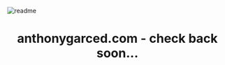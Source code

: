 ![readme](https://user-images.githubusercontent.com/112493060/204860435-c8c49c93-40b1-4640-b7e3-2267540fbdb7.png)
<h1 align="center">anthonygarced.com - check back soon...</h1>
